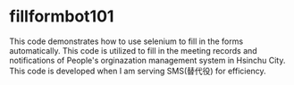 # fillformbot101
This code demonstrates how to use selenium to fill in the forms automatically.
This code is utilized to fill in the meeting records and notifications of People's orginazation management system in Hsinchu City. This code is developed when I am serving SMS(替代役) for efficiency.
